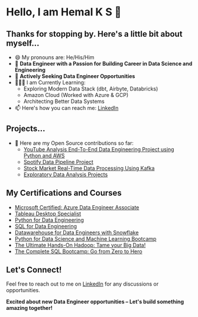# Hello, I am Hemal K S 👋
## Thanks for stopping by. Here's a little bit about myself...

- 😄 My pronouns are: He/His/Him
- 🔭 **Data Engineer with a Passion for Building Career in Data Science and Engineering**  
- 💬 **Actively Seeking Data Engineer Opportunities**  
- 🧑🏻‍🏫 I am Currently Learning:
   - Exploring Modern Data Stack (dbt, Airbyte, Databricks)
   - Amazon Cloud (Worked with Azure & GCP)
   - Architecting Better Data Systems
- 📫 Here's how you can reach me: [LinkedIn](https://www.linkedin.com/in/hemalks/) 

## Projects...

- 🤘 Here are my Open Source contributions so far: 
  - [YouTube Analysis End-To-End Data Engineering Project using Python and AWS](https://github.com/Hemal-K-S/Data-Engineering-Youtube-analysis-Datapipeline-Project)
  - [Spotify Data Pipeline Project](https://github.com/Hemal-K-S/Python-for-Data-Engineering/tree/main/6.%20End-To-End%20Data%20Pipeline%20Project)
  - [Stock Market Real-Time Data Processing Using Kafka](https://github.com/Hemal-K-S/Stock-Market-Kafka-Data-Engineering-Project)
  - [Exploratory Data Analysis Projects](https://github.com/Hemal-K-S/Machine-Learning-Projects/tree/master)

## My Certifications and Courses

  - [Microsoft Certified: Azure Data Engineer Associate](https://learn.microsoft.com/en-us/users/hemalks-666/credentials/12e4e2c67757ddbf)
  - [Tableau Desktop Specialist](https://www.credly.com/badges/7141dcff-6af9-42b5-8209-5efe9e421e47/public_url)
  - [Python for Data Engineering](https://learn.datawithdarshil.com/share-certificate?serialno=UIYRXOBM)
  - [SQL for Data Engineering](https://learn.datawithdarshil.com/share-certificate?serialno=DJKF8XZJ)
  - [Datawarehouse for Data Engineers with Snowflake](https://www.notion.so/Data-Warehouse-with-SnowflakeDB-ddf93c3f0b804505aad81160655fef2c)
  - [Python for Data Science and Machine Learning Bootcamp](https://www.udemy.com/certificate/UC-2ad3aea7-23a0-4b89-ae6e-fd19abbdc330/?utm_source=sendgrid.com&utm_medium=email&utm_campaign=email)
  - [The Ultimate Hands-On Hadoop: Tame your Big Data!](https://www.udemy.com/certificate/UC-061a8356-13e5-4da7-a105-0f842afea238/?utm_source=sendgrid.com&utm_medium=email&utm_campaign=email)
  - [The Complete SQL Bootcamp: Go from Zero to Hero](https://www.udemy.com/certificate/UC-b6bfe848-d07c-40db-b50d-f8b217124fe7/?utm_source=sendgrid.com&utm_medium=email&utm_campaign=email)

## Let's Connect!

Feel free to reach out to me on [LinkedIn](https://www.linkedin.com/in/hemalks/) for any discussions or opportunities. 

**Excited about new Data Engineer opportunities – Let's build something amazing together!**
